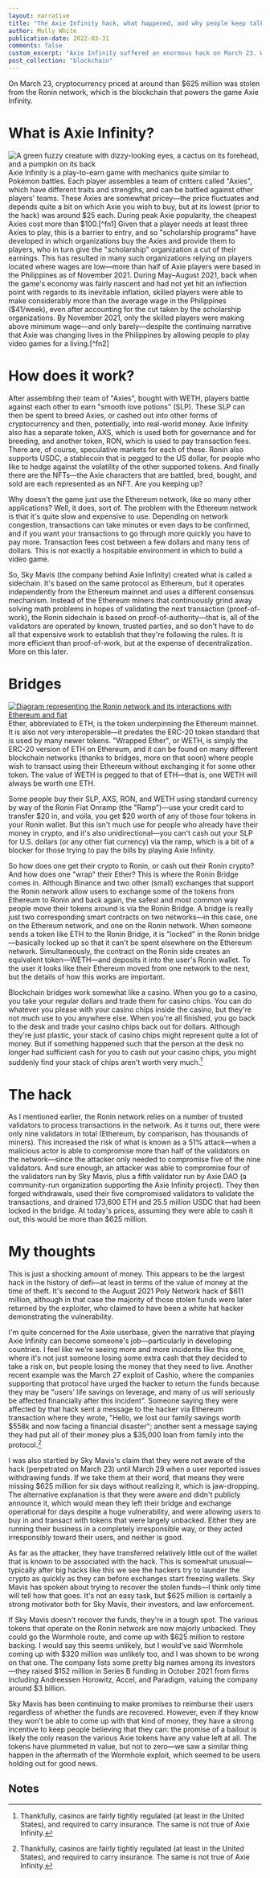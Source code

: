 ```yaml
---
layout: narrative
title: "The Axie Infinity hack, what happened, and why people keep talking about bridges"
author: Molly White
publication-date: 2022-03-31
comments: false
custom_excerpt: "Axie Infinity suffered an enormous hack on March 23. What happened, and what does it mean?"
post_collection: "blockchain"
---
```


On March 23, cryptocurrency priced at around than $625 million was stolen from the Ronin network, which is the blockchain that powers the game Axie Infinity. 

# What is Axie Infinity?
<div class="blog-images-float">
  <div class="image">
    <img src="https://mollywhite.net/storage/axie.png" alt="A green fuzzy creature with dizzy-looking eyes, a cactus on its forehead, and a pumpkin on its back" />
  </div>
</div>
Axie Infinity is a play-to-earn game with mechanics quite similar to Pokémon battles. Each player assembles a team of critters called "Axies", which have different traits and strengths, and can be battled against other players' teams. These Axies are somewhat pricey—the price fluctuates and depends quite a bit on which Axie you wish to buy, but at its lowest (prior to the hack) was around $25 each. During peak Axie popularity, the cheapest Axies cost more than $100.[^fn1] Given that a player needs at least three Axies to play, this is a barrier to entry, and so "scholarship programs" have developed in which organizations buy the Axies and provide them to players, who in turn give the "scholarship" organization a cut of their earnings. This has resulted in many such organizations relying on players located where wages are low—more than half of Axie players were based in the Philippines as of November 2021. During May–August 2021, back when the game's economy was fairly nascent and had not yet hit an inflection point with regards to its inevitable inflation, skilled players were able to make considerably more than the average wage in the Philippines ($41/week), even after accounting for the cut taken by the scholarship organizations. By November 2021, only the skilled players were making above minimum wage—and only barely—despite the continuing narrative that Axie was changing lives in the Philippines by allowing people to play video games for a living.[^fn2]

# How does it work?
After assembling their team of "Axies", bought with WETH, players battle against each other to earn "smooth love potions" (SLP). These SLP can then be spent to breed Axies, or cashed out into other forms of cryptocurrency and then, potentially, into real-world money. Axie Infinity also has a separate token, AXS, which is used both for governance and for breeding, and another token, RON, which is used to pay transaction fees. There are, of course, speculative markets for each of these. Ronin also supports USDC, a stablecoin that is pegged to the US dollar, for people who like to hedge against the volatility of the other supported tokens. And finally there are the NFTs—the Axie characters that are battled, bred, bought, and sold are each represented as an NFT. Are you keeping up?

Why doesn't the game just use the Ethereum network, like so many other applications? Well, it does, sort of. The problem with the Ethereum network is that it's quite slow and expensive to use. Depending on network congestion, transactions can take minutes or even days to be confirmed, and if you want your transactions to go through more quickly you have to pay more. Transaction fees cost between a few dollars and many tens of dollars. This is not exactly a hospitable environment in which to build a video game.

So, Sky Mavis (the company behind Axie Infinity) created what is called a sidechain. It's based on the same protocol as Ethereum, but it operates independently from the Ethereum mainnet and uses a different consensus mechanism. Instead of the Ethereum miners that continuously grind away solving math problems in hopes of validating the next transaction (proof-of-work), the Ronin sidechain is based on proof-of-authority—that is, all of the validators are operated by known, trusted parties, and so don't have to do all that expensive work to establish that they're following the rules. It is more efficient than proof-of-work, but at the expense of decentralization. More on this later.

# Bridges
<div class="blog-images-single full-width">
  <div class="image">
    <a href="https://mollywhite.net/storage/axie-network.png" target="_blank">
      <img src="https://mollywhite.net/storage/axie-network.png" alt="Diagram representing the Ronin network and its interactions with Ethereum and fiat" />
    </a>
  </div>
</div>
Ether, abbreviated to ETH, is the token underpinning the Ethereum mainnet. It is also not very interoperable—it predates the ERC-20 token standard that is used by many newer tokens. "Wrapped Ether", or WETH, is simply the ERC-20 version of ETH on Ethereum, and it can be found on many different blockchain networks (thanks to bridges, more on that soon) where people wish to transact using their Ethereum without exchanging it for some other token. The value of WETH is pegged to that of ETH—that is, one WETH will always be worth one ETH.

Some people buy their SLP, AXS, RON, and WETH using standard currency by way of the Ronin Fiat Onramp (the "Ramp")—use your credit card to transfer $20 in, and voila, you get $20 worth of any of those four tokens in your Ronin wallet. But this isn't much use for people who already have their money in crypto, and it's also unidirectional—you can't cash out your SLP for U.S. dollars (or any other fiat currency) via the ramp, which is a bit of a blocker for those trying to pay the bills by playing Axie Infinity.

So how does one get their crypto to Ronin, or cash out their Ronin crypto? And how does one "wrap" their Ether? This is where the Ronin Bridge comes in. Although Binance and two other (small) exchanges that support the Ronin network allow users to exchange some of the tokens from Ethereum to Ronin and back again, the safest and most common way people move their tokens around is via the Ronin Bridge. A bridge is really just two corresponding smart contracts on two networks—in this case, one on the Ethereum network, and one on the Ronin network. When someone sends a token like ETH to the Ronin Bridge, it is "locked" in the Ronin bridge—basically locked up so that it can't be spent elsewhere on the Ethereum network. Simultaneously, the contract on the Ronin side creates an equivalent token—WETH—and deposits it into the user's Ronin wallet. To the user it looks like their Ethereum moved from one network to the next, but the details of how this works are important.

Blockchain bridges work somewhat like a casino. When you go to a casino, you take your regular dollars and trade them for casino chips. You can do whatever you please with your casino chips inside the casino, but they're not much use to you anywhere else. When you're all finished, you go back to the desk and trade your casino chips back out for dollars. Although they're just plastic, your stack of casino chips might represent quite a lot of money. But if something happened such that the person at the desk no longer had sufficient cash for you to cash out your casino chips, you might suddenly find your stack of chips aren't worth very much.[^fn3]

# The hack
As I mentioned earlier, the Ronin network relies on a number of trusted validators to process transactions in the network. As it turns out, there were only nine validators in total (Ethereum, by comparison, has thousands of miners). This increased the risk of what is known as a 51% attack—when a malicious actor is able to compromise more than half of the validators on the network—since the attacker only needed to compromise five of the nine validators. And sure enough, an attacker was able to compromise four of the validators run by Sky Mavis, plus a fifth validator run by Axie DAO (a community-run organization supporting the Axie Infinity project). They then forged withdrawals, used their five compromised validators to validate the transactions, and drained 173,600 ETH and 25.5 million USDC that had been locked in the bridge. At today's prices, assuming they were able to cash it out, this would be more than $625 million.

# My thoughts
This is just a shocking amount of money. This appears to be the largest hack in the history of defi—at least in terms of the value of money at the time of theft. It's second to the August 2021 Poly Network hack of $611 million, although in that case the majority of those stolen funds were later returned by the exploiter, who claimed to have been a white hat hacker demonstrating the vulnerability.

I'm quite concerned for the Axie userbase, given the narrative that playing Axie Infinity can become someone's job—particularly in developing countries. I feel like we're seeing more and more incidents like this one, where it's not just someone losing some extra cash that they decided to take a risk on, but people losing the money that they need to live. Another recent example was the March 27 exploit of Cashio, where the companies supporting that protocol have urged the hacker to return the funds because they may be "users’ life savings on leverage, and many of us will seriously be affected financially after this incident". Someone saying they were affected by that hack sent a message to the hacker via Ethereum transaction where they wrote, "Hello, we lost our family savings worth $558k and now facing a financial disaster"; another sent a message saying they had put all of their money plus a $35,000 loan from family into the protocol.[^fn3]

I was also startled by Sky Mavis's claim that they were not aware of the hack (perpetrated on March 23) until March 29 when a user reported issues withdrawing funds. If we take them at their word, that means they were missing $625 million for six days without realizing it, which is jaw-dropping. The alternative explanation is that they were aware and didn't publicly announce it, which would mean they left their bridge and exchange operational for days despite a huge vulnerability, and were allowing users to buy in and transact with tokens that were largely unbacked. Either they are running their business in a completely irresponsible way, or they acted irresponsibly toward their users, and neither is good.

As far as the attacker, they have transferred relatively little out of the wallet that is known to be associated with the hack. This is somewhat unusual—typically after big hacks like this we see the hackers try to launder the crypto as quickly as they can before exchanges start freezing wallets. Sky Mavis has spoken about trying to recover the stolen funds—I think only time will tell how that goes. It's not an easy task, but $625 million is certainly a strong motivator both for Sky Mavis, their investors, and law enforcement.

If Sky Mavis doesn't recover the funds, they're in a tough spot. The various tokens that operate on the Ronin network are now majorly unbacked. They could go the Wormhole route, and come up with $625 million to restore backing. I would say this seems unlikely, but I would've said Wormhole coming up with $320 million was unlikely too, and I was shown to be wrong on that one. The company lists some pretty big names among its investors—they raised $152 million in Series B funding in October 2021 from firms including Andreessen Horowitz, Accel, and Paradigm, valuing the company around $3 billion.

Sky Mavis has been continuing to make promises to reimburse their users regardless of whether the funds are recovered. However, even if they know they won't be able to come up with that kind of money, they have a strong incentive to keep people believing that they can: the promise of a bailout is likely the only reason the various Axie tokens have any value left at all. The tokens have plummeted in value, but not to zero—we saw a similar thing happen in the aftermath of the Wormhole exploit, which seemed to be users holding out for good news.

## Notes
[^fn1]: [Maxbrand's Public Axie Price Stats](https://docs.google.com/spreadsheets/d/16cHdjVBjyTDB_wnrp4nUoIfP1LzPw0TtZ8uWUmwHowE/edit#gid=1272016951).
[^fn2]: "[Axie Infinity: Infinite Opportunity or Infinite Peril?](https://naavik.co/deep-dives/axie-infinity)". Naavik. November 12, 2021.
[^fn3]: Thankfully, casinos are fairly tightly regulated (at least in the United States), and required to carry insurance. The same is not true of Axie Infinity.
[^fn4]: [Tweet by web3isgreat](https://twitter.com/web3isgreat/status/1508268791813320704). March 27, 2022.